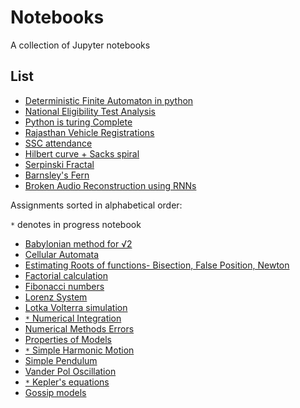# Notebooks

A collection of Jupyter notebooks

List
----

- [Deterministic Finite Automaton in python](books/dfa/dfa.ipynb)
- [National Eligibility Test Analysis](books/NET.ipynb)
- [Python is turing Complete](books/Python3_is_turing_complete.ipynb)
- [Rajasthan Vehicle Registrations](books/RAJ_VEH.ipynb)
- [SSC attendance](books/SSCattendance.ipynb)
- [Hilbert curve + Sacks spiral](books/Spirals.ipynb)
- [Serpinski Fractal](books/SerpinskiFractals.ipynb)
- [Barnsley's Fern](books/BarnsleyFern.ipynb)
- [Broken Audio Reconstruction using RNNs](books/AudioReconstruction.ipynb)

Assignments sorted in alphabetical order:

`*` denotes in progress notebook

- [Babylonian method for √2](books/assignments/Babylonian_root_2.ipynb)
- [Cellular Automata](books/assignments/conways_game.ipynb)
- [Estimating Roots of functions- Bisection, False Position, Newton](books/assignments/finding_roots.ipynb)
- [Factorial calculation](books/assignments/Factorial.ipynb)
- [Fibonacci numbers](books/assignments/Fibonacci.ipynb)
- [Lorenz System](books/assignments/lorenz.ipynb)
- [Lotka Volterra simulation](books/assignments/lotka-volterra.ipynb)
- [`*` Numerical Integration](books/assignments/numerical_integration.ipynb)
- [Numerical Methods Errors](books/assignments/errors_in_numerical_methods.ipynb)
- [Properties of Models](books/assignments/props_of_models.ipynb)
- [`*` Simple Harmonic Motion](books/assignments/shm.ipynb)
- [Simple Pendulum](books/assignments/simple_pendulum.ipynb)
- [Vander Pol Oscillation](books/assignments/vander_pol_osc.ipynb)
- [`*` Kepler's equations](books/assignments/kepler.ipynb)
- [Gossip models](books/assignments/gossip.ipynb)
